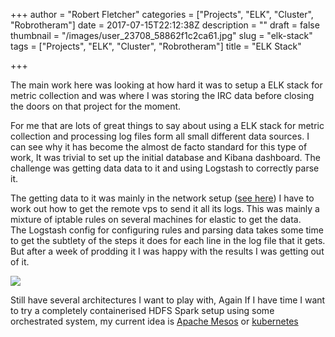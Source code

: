 +++
author = "Robert Fletcher"
categories = ["Projects", "ELK", "Cluster", "Robrotheram"]
date = 2017-07-15T22:12:38Z
description = ""
draft = false
thumbnail = "/images/user_23708_58862f1c2ca61.jpg"
slug = "elk-stack"
tags = ["Projects", "ELK", "Cluster", "Robrotheram"]
title = "ELK Stack"

+++


The main work here was looking at how hard it was to setup a ELK stack for metric collection and was where I was storing the IRC data before closing the doors on that project for the moment. 

For me that are lots of great things to say about using a ELK stack for metric collection and processing log files form all small different data sources. I can see why it has become the almost de facto standard for this type of work, It was trivial to set up the initial database and Kibana dashboard. The challenge was getting data data to it and using Logstash to correctly parse it.
 
The getting data to it was mainly in the network setup ([see here](https://blog.robrotheram.com/2017/03/29/home-lab-project-part-3/)) I have to work out how to get the remote vps to send it all its logs. This was mainly a mixture of iptable rules on several machines for elastic to get the data.  
The Logstash config for configuring rules and parsing data takes some time to get the subtlety of the steps it does for each line in the log file that it gets. But after a week of prodding it I was happy with the results I was getting out of it.

![](/images/Screen-Shot-2017-04-10-at-13.35.30.png)

Still  have several architectures I want to play with, Again If I have time I want to try a completely containerised HDFS Spark setup using some orchestrated system, my current idea is [Apache Mesos](https://mesosphere.com/) or [kubernetes](https://kubernetes.io/)

